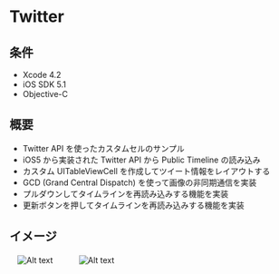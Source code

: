 Twitter
====================

条件
---------------
 * Xcode 4.2
 * iOS SDK 5.1
 * Objective-C

概要
---------------
 * Twitter API を使ったカスタムセルのサンプル
 * iOS5 から実装された Twitter API から Public Timeline の読み込み
 * カスタム UITableViewCell を作成してツイート情報をレイアウトする
 * GCD (Grand Central Dispatch) を使って画像の非同期通信を実装
 * プルダウンしてタイムラインを再読み込みする機能を実装
 * 更新ボタンを押してタイムラインを再読み込みする機能を実装

イメージ
---------------
　![Alt text](https://raw.github.com/syake/UITableView-Examples/master/Twitter/assets/capture_01.png)　　
　![Alt text](https://raw.github.com/syake/UITableView-Examples/master/Twitter/assets/capture_02.png)
